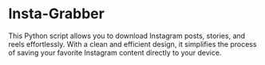 # Insta-Grabber
This Python script allows you to download Instagram posts, stories, and reels effortlessly. With a clean and efficient design, it simplifies the process of saving your favorite Instagram content directly to your device.
